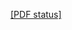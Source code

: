 [[PDF status]](http://latexonline.cc/compile?git=https://github.com/gnanjeya/cv&command=xelatex&target=cv.tex&download=gnanjeya_cv.pdf)
